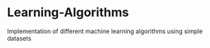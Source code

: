 # Learning-Algorithms
Implementation of different machine learning algorithms using simple datasets
